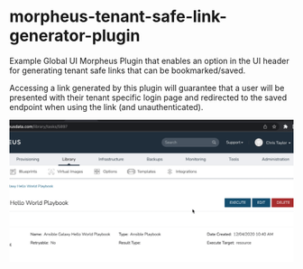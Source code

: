 # morpheus-tenant-safe-link-generator-plugin

Example Global UI Morpheus Plugin that enables an option in the UI header for generating tenant safe links that can be bookmarked/saved.

Accessing a link generated by this plugin will guarantee that a user will be presented with their tenant specific login page and redirected to the saved endpoint when using the link (and unauthenticated).

![](example.gif)
